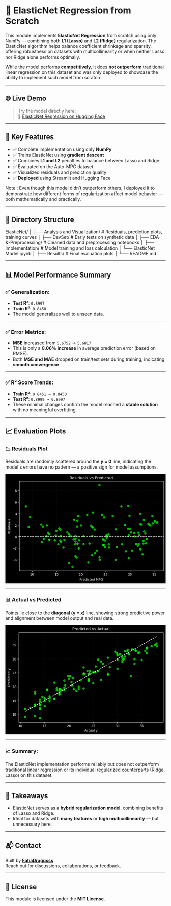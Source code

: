 # 📌 ElasticNet Regression from Scratch

This module implements **ElasticNet Regression** from scratch using only NumPy — combining both **L1 (Lasso)** and **L2 (Ridge)** regularization. The ElasticNet algorithm helps balance coefficient shrinkage and sparsity, offering robustness on datasets with multicollinearity or when neither Lasso nor Ridge alone performs optimally.

While the model performs **competitively**, it does **not outperform** traditional linear regression on this dataset and was only deployed to showcase the ability to implement such model from scratch.

---

## 🌐 Live Demo

> Try the model directly here:  
🔗 [ElasticNet Regression on Hugging Face](https://huggingface.co/spaces/FahaDragusss/ElasticNet-regression-scratch-streamlit)

---

## 🧠 Key Features

- ✅ Complete implementation using only **NumPy**
- ✅ Trains ElasticNet using **gradient descent**
- ✅ Combines **L1 and L2** penalties to balance between Lasso and Ridge
- ✅ Evaluated on the Auto-MPG dataset
- ✅ Visualized residuals and prediction quality
- ✅ **Deployed** using Streamlit and Hugging Face 

Note : Even though this model didn’t outperform others, I deployed it to demonstrate how different forms of regularization affect model behavior — both mathematically and practically.

---

## 📁 Directory Structure

ElasticNet/
│
├── Analysis and Visualization/ # Residuals, prediction plots, training curves
│
├── DevSet/ # Early tests on synthetic data
│
├── EDA-&-Preprocessing/ # Cleaned data and preprocessing notebooks
│
├── Implementation/ # Model training and loss calculation
│ └── ElasticNet Model.ipynb
│
├── Results/ # Final evaluation plots
│
└── README.md


---

## 📊 Model Performance Summary

### ✅ Generalization:
- **Test R²**: `0.8997`  
- **Train R²**: `0.8450`  
- The model generalizes well to unseen data.

---

### ✅ Error Metrics:
- **MSE** increased from `5.6752` → `5.6817`  
- This is only a **0.06% increase** in average prediction error (based on RMSE).  
- Both **MSE and MAE** dropped on train/test sets during training, indicating **smooth convergence**.

---

### ✅ R² Score Trends:
- **Train R²**: `0.8451 → 0.8450`  
- **Test R²**: `0.8999 → 0.8997`  
- These minimal changes confirm the model reached a **stable solution** with no meaningful overfitting.

---

## 📈 Evaluation Plots

### 📉 Residuals Plot  
Residuals are randomly scattered around the **y = 0** line, indicating the model's errors have no pattern — a positive sign for model assumptions.

![Residuals Plot](./Results/residuals_EN.png)

---

### 📊 Actual vs Predicted  
Points lie close to the **diagonal (y = x)** line, showing strong predictive power and alignment between model output and real data.

![Actual vs Predicted](./Results/Actual_vs_predicted_EN.png)

---


### 📈 Summary:
The ElasticNet implementation performs reliably but does not outperform traditional linear regression or its individual regularized counterparts (Ridge, Lasso) on this dataset.

---

## 📝 Takeaways

- ElasticNet serves as a **hybrid regularization model**, combining benefits of Lasso and Ridge.
- Ideal for datasets with **many features** or **high multicollinearity** — but unnecessary here.

---

## 📬 Contact

Built by **[FahaDragusss](https://github.com/FahaDragusss)**  
Reach out for discussions, collaborations, or feedback.

---

## 📄 License

This module is licensed under the **MIT License**.
